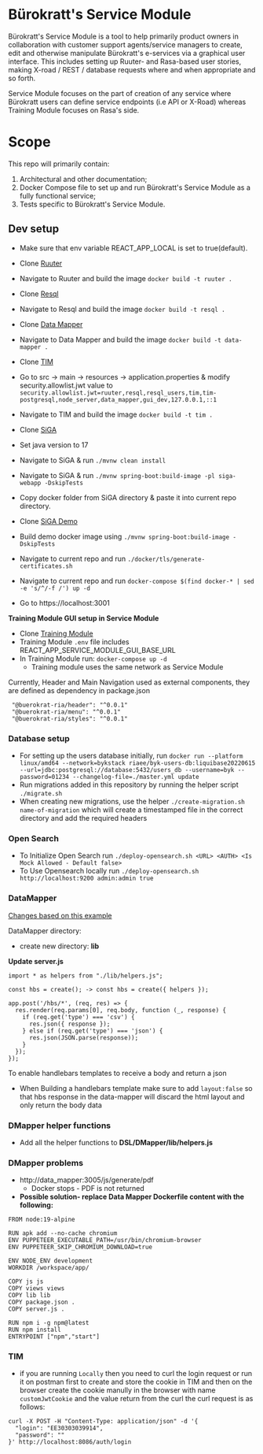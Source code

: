 # Bürokratt's Service Module

Bürokratt's Service Module is a tool to help primarily product owners in collaboration with customer support agents/service managers to create, edit and otherwise manipulate Bürokratt's e-services via a graphical user interface. This includes setting up Ruuter- and Rasa-based user stories, making X-road / REST / database requests where and when appropriate and so forth.

Service Module focuses on the part of creation of any service where Bürokratt users can define service endpoints (i.e API or X-Road) whereas Training Module focuses on Rasa's side.

# Scope

This repo will primarily contain:

1. Architectural and other documentation;
2. Docker Compose file to set up and run Bürokratt's Service Module as a fully functional service;
3. Tests specific to Bürokratt's Service Module.

## Dev setup

- Make sure that env variable REACT_APP_LOCAL is set to true(default).

- Clone [Ruuter](https://github.com/buerokratt/Ruuter)

- Navigate to Ruuter and build the image `docker build -t ruuter .`

- Clone [Resql](https://github.com/buerokratt/Resql)

- Navigate to Resql and build the image `docker build -t resql .`

- Clone [Data Mapper](https://github.com/buerokratt/DataMapper)

- Navigate to Data Mapper and build the image `docker build -t data-mapper .`

- Clone [TIM](https://github.com/buerokratt/TIM)

- Go to src -> main -> resources -> application.properties & modify security.allowlist.jwt value to `security.allowlist.jwt=ruuter,resql,resql_users,tim,tim-postgresql,node_server,data_mapper,gui_dev,127.0.0.1,::1`

- Navigate to TIM and build the image `docker build -t tim .`

- Clone [SiGA](https://github.com/open-eid/SiGa)

- Set java version to 17

- Navigate to SiGA & run `./mvnw clean install`

- Navigate to SiGA & run `./mvnw spring-boot:build-image -pl siga-webapp -DskipTests`

- Copy docker folder from SiGA directory & paste it into current repo directory.

- Clone [SiGA Demo](https://github.com/open-eid/SiGa-demo-application)

- Build demo docker image using `./mvnw spring-boot:build-image -DskipTests`

- Navigate to current repo and run `./docker/tls/generate-certificates.sh`

- Navigate to current repo and run `docker-compose $(find docker-* | sed -e 's/^/-f /') up -d`

- Go to https://localhost:3001

**Training Module GUI setup in Service Module**

- Clone [Training Module](https://github.com/buerokratt/Training-Module)
- Training Module `.env` file includes REACT_APP_SERVICE_MODULE_GUI_BASE_URL
- In Training Module run: `docker-compose up -d`
  - Training module uses the same network as Service Module

Currently, Header and Main Navigation used as external components, they are defined as dependency in package.json

```
 "@buerokrat-ria/header": "^0.0.1"
 "@buerokrat-ria/menu": "^0.0.1"
 "@buerokrat-ria/styles": "^0.0.1"
```

### Database setup

- For setting up the users database initially, run
  `docker run --platform linux/amd64 --network=bykstack riaee/byk-users-db:liquibase20220615 --url=jdbc:postgresql://database:5432/users_db --username=byk --password=01234 --changelog-file=./master.yml update`
- Run migrations added in this repository by running the helper script `./migrate.sh`
- When creating new migrations, use the helper `./create-migration.sh name-of-migration` which will create a timestamped file in the correct directory and add the required headers

### Open Search

- To Initialize Open Search run `./deploy-opensearch.sh <URL> <AUTH> <Is Mock Allowed - Default false>`
- To Use Opensearch locally run `./deploy-opensearch.sh http://localhost:9200 admin:admin true`

### DataMapper

[Changes based on this example](https://github.com/express-handlebars/express-handlebars/tree/master/examples/advanced)

DataMapper directory:

- create new directory: **lib**

**Update server.js**

```
import * as helpers from "./lib/helpers.js";
```

```
const hbs = create(); -> const hbs = create({ helpers });
```

```
app.post('/hbs/*', (req, res) => {
  res.render(req.params[0], req.body, function (_, response) {
    if (req.get('type') === 'csv') {
      res.json({ response });
    } else if (req.get('type') === 'json') {
      res.json(JSON.parse(response));
    }
  });
});
```

To enable handlebars templates to receive a body and return a json

- When Building a handlebars template make sure to add `layout:false` so that hbs response in the data-mapper will discard the html layout and only return the body data

### DMapper helper functions

- Add all the helper functions to **DSL/DMapper/lib/helpers.js**

### DMapper problems

- http://data_mapper:3005/js/generate/pdf
  - Docker stops - PDF is not returned
- **Possible solution- replace Data Mapper Dockerfile content with the following:**

```
FROM node:19-alpine

RUN apk add --no-cache chromium
ENV PUPPETEER_EXECUTABLE_PATH=/usr/bin/chromium-browser
ENV PUPPETEER_SKIP_CHROMIUM_DOWNLOAD=true

ENV NODE_ENV development
WORKDIR /workspace/app/

COPY js js
COPY views views
COPY lib lib
COPY package.json .
COPY server.js .

RUN npm i -g npm@latest
RUN npm install
ENTRYPOINT ["npm","start"]
```

### TIM

- if you are running `Locally` then you need to curl the login request or run it on postman first to create and store the cookie in TIM and then on the browser create the cookie manully in the browser with name `customJwtCookie` and the value return from the curl
  the curl request is as follows:

```
curl -X POST -H "Content-Type: application/json" -d '{
  "login": "EE30303039914",
  "password": ""
}' http://localhost:8086/auth/login
```

